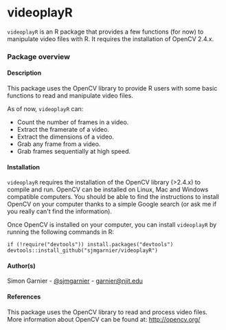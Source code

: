videoplayR
==========

`videoplayR` is an R package that provides a few functions (for now) to 
manipulate video files with R. It requires the installation of OpenCV 2.4.x. 

### Package overview

#### Description
This package uses the OpenCV library to provide R users with some basic 
functions to read and manipulate video files.

As of now, `videoplayR` can:
* Count the number of frames in a video.
* Extract the framerate of a video. 
* Extract the dimensions of a video. 
* Grab any frame from a video. 
* Grab frames sequentially at high speed. 

#### Installation
`videoplayR` requires the installation of the OpenCV library (>2.4.x) to compile 
and run. OpenCV can be installed on Linux, Mac and Windows compatible computers.
You should be able to find the instructions to install OpenCV on your computer 
thanks to a simple Google search (or ask me if you really can't find the 
information).

Once OpenCV is installed on your computer, you can install `videoplayR` by 
running the following commands in R:
```
if (!require("devtools")) install.packages("devtools")
devtools::install_github("sjmgarnier/videoplayR")
```

#### Author(s)
Simon Garnier - [@sjmgarnier](https://twitter.com/sjmgarnier) - 
<garnier@njit.edu>

#### References
This package uses the OpenCV library to read and process video files. More 
information about OpenCV can be found at: http://opencv.org/

